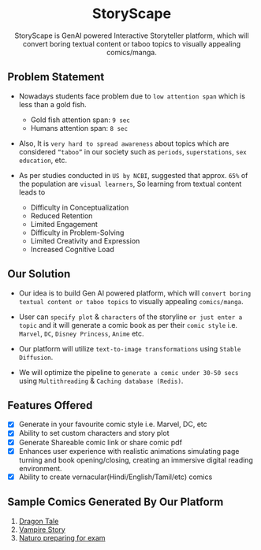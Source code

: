 <h1 align="center">StoryScape</h1>

<p align="center">
  StoryScape is GenAI powered Interactive Storyteller platform, which will convert boring textual
content or taboo topics to visually appealing comics/manga.
</p>

## Problem Statement
- Nowadays students face problem due to `low attention span` which is less than a gold fish.
    - Gold fish attention span: `9 sec`
    - Humans attention span: `8 sec`

- Also, It is `very hard to spread awareness` about topics which are considered
`“taboo”` in our society such as `periods`, `superstations`, `sex education`, etc.

- As per studies conducted in `US by NCBI`, suggested that approx. `65%` of the
population are `visual learners`, So learning from textual content leads to
    - Difficulty in Conceptualization
    - Reduced Retention
    - Limited Engagement
    - Difficulty in Problem-Solving
    - Limited Creativity and Expression
    - Increased Cognitive Load

## Our Solution
- Our idea is to build Gen AI powered platform, which will `convert boring textual content or taboo topics` to visually appealing `comics/manga`.

- User can `specify plot` & `characters` of the storyline `or just enter a topic` and it will generate a comic book as per their `comic style` i.e. `Marvel`, `DC`, `Disney Princess`, `Anime` etc.

- Our platform will utilize `text-to-image transformations` using `Stable
Diffusion`.

- We will optimize the pipeline to `generate a comic under 30-50 secs` using `Multithreading` & `Caching database (Redis)`.

## Features Offered
- [X] Generate in your favourite comic style i.e. Marvel, DC, etc
- [X] Ability to set custom characters and story plot
- [X] Generate Shareable comic link or share comic pdf
- [X] Enhances user experience with realistic animations simulating page turning
and book opening/closing, creating an immersive digital reading
environment.
- [X] Ability to create vernacular(Hindi/English/Tamil/etc) comics

## Sample Comics Generated By Our Platform
1. [Dragon Tale](/static/pdfs/dragon_tale.pdf)
2. [Vampire Story](/static/pdfs/vampire_story.pdf)
3. [Naturo preparing for exam](/static/pdfs/naruto_preparing_for_exams_.pdf)
